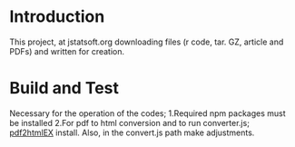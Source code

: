 # Introduction 
This project, at jstatsoft.org downloading files (r code, tar. GZ, article and PDFs) and written for creation.

# Build and Test
Necessary for the operation of the codes;
1.Required npm packages must be installed
2.For pdf to html conversion and to run converter.js; [pdf2htmlEX](https://github.com/coolwanglu/pdf2htmlEX) install. Also, in the convert.js path make adjustments.


